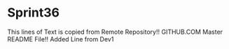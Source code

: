 # Sprint36
This lines of Text is copied from Remote Repository!! GITHUB.COM
Master README File!!
Added Line from Dev1
